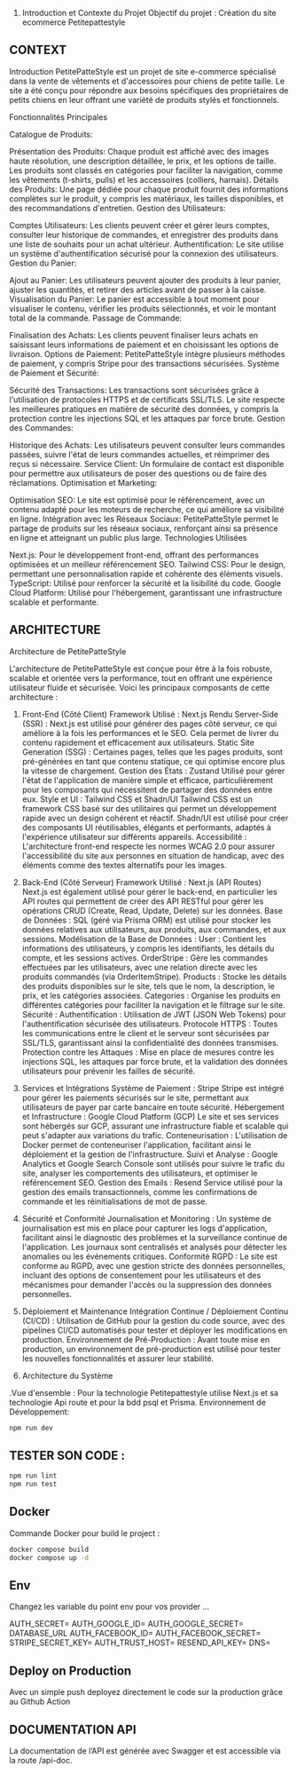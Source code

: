 
1. Introduction et Contexte du Projet
    Objectif du projet : Création du site ecommerce Petitepattestyle
## CONTEXT 
   Introduction PetitePatteStyle est un projet de site e-commerce spécialisé dans la vente de vêtements et d'accessoires pour chiens de petite taille. Le site a été conçu pour répondre aux besoins spécifiques des propriétaires de petits chiens en leur offrant une variété de produits stylés et fonctionnels.

Fonctionnalités Principales

Catalogue de Produits:

Présentation des Produits: Chaque produit est affiché avec des images haute résolution, une description détaillée, le prix, et les options de taille. Les produits sont classés en catégories pour faciliter la navigation, comme les vêtements (t-shirts, pulls) et les accessoires (colliers, harnais).
Détails des Produits: Une page dédiée pour chaque produit fournit des informations complètes sur le produit, y compris les matériaux, les tailles disponibles, et des recommandations d'entretien.
Gestion des Utilisateurs:

Comptes Utilisateurs: Les clients peuvent créer et gérer leurs comptes, consulter leur historique de commandes, et enregistrer des produits dans une liste de souhaits pour un achat ultérieur.
Authentification: Le site utilise un système d'authentification sécurisé pour la connexion des utilisateurs.
Gestion du Panier:

Ajout au Panier: Les utilisateurs peuvent ajouter des produits à leur panier, ajuster les quantités, et retirer des articles avant de passer à la caisse.
Visualisation du Panier: Le panier est accessible à tout moment pour visualiser le contenu, vérifier les produits sélectionnés, et voir le montant total de la commande.
Passage de Commande:

Finalisation des Achats: Les clients peuvent finaliser leurs achats en saisissant leurs informations de paiement et en choisissant les options de livraison.
Options de Paiement: PetitePatteStyle intègre plusieurs méthodes de paiement, y compris Stripe pour des transactions sécurisées.
Système de Paiement et Sécurité:

Sécurité des Transactions: Les transactions sont sécurisées grâce à l'utilisation de protocoles HTTPS et de certificats SSL/TLS. Le site respecte les meilleures pratiques en matière de sécurité des données, y compris la protection contre les injections SQL et les attaques par force brute.
Gestion des Commandes:

Historique des Achats: Les utilisateurs peuvent consulter leurs commandes passées, suivre l'état de leurs commandes actuelles, et réimprimer des reçus si nécessaire.
Service Client: Un formulaire de contact est disponible pour permettre aux utilisateurs de poser des questions ou de faire des réclamations.
Optimisation et Marketing:

Optimisation SEO: Le site est optimisé pour le référencement, avec un contenu adapté pour les moteurs de recherche, ce qui améliore sa visibilité en ligne.
Intégration avec les Réseaux Sociaux: PetitePatteStyle permet le partage de produits sur les réseaux sociaux, renforçant ainsi sa présence en ligne et atteignant un public plus large.
Technologies Utilisées

Next.js: Pour le développement front-end, offrant des performances optimisées et un meilleur référencement SEO.
Tailwind CSS: Pour le design, permettant une personnalisation rapide et cohérente des éléments visuels.
TypeScript: Utilisé pour renforcer la sécurité et la lisibilité du code.
Google Cloud Platform: Utilisé pour l'hébergement, garantissant une infrastructure scalable et performante.

## ARCHITECTURE 


Architecture de PetitePatteStyle

L'architecture de PetitePatteStyle est conçue pour être à la fois robuste, scalable et orientée vers la performance, tout en offrant une expérience utilisateur fluide et sécurisée. Voici les principaux composants de cette architecture :

1. Front-End (Côté Client)
   Framework Utilisé : Next.js
   Rendu Server-Side (SSR) : Next.js est utilisé pour générer des pages côté serveur, ce qui améliore à la fois les performances et le SEO. Cela permet de livrer du contenu rapidement et efficacement aux utilisateurs.
   Static Site Generation (SSG) : Certaines pages, telles que les pages produits, sont pré-générées en tant que contenu statique, ce qui optimise encore plus la vitesse de chargement.
   Gestion des États : Zustand
   Utilisé pour gérer l'état de l'application de manière simple et efficace, particulièrement pour les composants qui nécessitent de partager des données entre eux.
   Style et UI : Tailwind CSS et Shadn/UI
   Tailwind CSS est un framework CSS basé sur des utilitaires qui permet un développement rapide avec un design cohérent et réactif.
   Shadn/UI est utilisé pour créer des composants UI réutilisables, élégants et performants, adaptés à l'expérience utilisateur sur différents appareils.
   Accessibilité :
   L'architecture front-end respecte les normes WCAG 2.0 pour assurer l'accessibilité du site aux personnes en situation de handicap, avec des éléments comme des textes alternatifs pour les images.
2. Back-End (Côté Serveur)
   Framework Utilisé : Next.js (API Routes)
   Next.js est également utilisé pour gérer le back-end, en particulier les API routes qui permettent de créer des API RESTful pour gérer les opérations CRUD (Create, Read, Update, Delete) sur les données.
   Base de Données :
   SQL (géré via Prisma ORM) est utilisé pour stocker les données relatives aux utilisateurs, aux produits, aux commandes, et aux sessions.
   Modélisation de la Base de Données :
   User : Contient les informations des utilisateurs, y compris les identifiants, les détails du compte, et les sessions actives.
   OrderStripe : Gère les commandes effectuées par les utilisateurs, avec une relation directe avec les produits commandés (via OrderItemStripe).
   Products : Stocke les détails des produits disponibles sur le site, tels que le nom, la description, le prix, et les catégories associées.
   Categories : Organise les produits en différentes catégories pour faciliter la navigation et le filtrage sur le site.
   Sécurité :
   Authentification : Utilisation de JWT (JSON Web Tokens) pour l'authentification sécurisée des utilisateurs.
   Protocole HTTPS : Toutes les communications entre le client et le serveur sont sécurisées par SSL/TLS, garantissant ainsi la confidentialité des données transmises.
   Protection contre les Attaques : Mise en place de mesures contre les injections SQL, les attaques par force brute, et la validation des données utilisateurs pour prévenir les failles de sécurité.
3. Services et Intégrations
   Système de Paiement : Stripe
   Stripe est intégré pour gérer les paiements sécurisés sur le site, permettant aux utilisateurs de payer par carte bancaire en toute sécurité.
   Hébergement et Infrastructure : Google Cloud Platform (GCP)
   Le site et ses services sont hébergés sur GCP, assurant une infrastructure fiable et scalable qui peut s'adapter aux variations du trafic.
   Conteneurisation : L'utilisation de Docker permet de conteneuriser l'application, facilitant ainsi le déploiement et la gestion de l'infrastructure.
   Suivi et Analyse :
   Google Analytics et Google Search Console sont utilisés pour suivre le trafic du site, analyser les comportements des utilisateurs, et optimiser le référencement SEO.
   Gestion des Emails : Resend
   Service utilisé pour la gestion des emails transactionnels, comme les confirmations de commande et les réinitialisations de mot de passe.
4. Sécurité et Conformité
   Journalisation et Monitoring :
   Un système de journalisation est mis en place pour capturer les logs d'application, facilitant ainsi le diagnostic des problèmes et la surveillance continue de l'application.
   Les journaux sont centralisés et analysés pour détecter les anomalies ou les événements critiques.
   Conformité RGPD :
   Le site est conforme au RGPD, avec une gestion stricte des données personnelles, incluant des options de consentement pour les utilisateurs et des mécanismes pour demander l'accès ou la suppression des données personnelles.
5. Déploiement et Maintenance
   Intégration Continue / Déploiement Continu (CI/CD) :
   Utilisation de GitHub pour la gestion du code source, avec des pipelines CI/CD automatisés pour tester et déployer les modifications en production.
   Environnement de Pré-Production :
   Avant toute mise en production, un environnement de pré-production est utilisé pour tester les nouvelles fonctionnalités et assurer leur stabilité.



2. Architecture du Système

.Vue d'ensemble : Pour la technologie Petitepattestyle utilise Next.js et sa technologie Api route et pour la bdd psql et Prisma.
Environnement de Développement: 
```bash
npm run dev
```

## TESTER SON CODE :
```bash
npm run lint
npm run test
```

## Docker
Commande Docker pour build le project :

```bash
docker compose build
docker compose up -d 
```

## Env 
Changez les variable du point env pour vos provider ...

AUTH_SECRET=
AUTH_GOOGLE_ID=
AUTH_GOOGLE_SECRET=
DATABASE_URL
AUTH_FACEBOOK_ID=
AUTH_FACEBOOK_SECRET=
STRIPE_SECRET_KEY=
AUTH_TRUST_HOST=
RESEND_API_KEY=
DNS=

## Deploy on Production

Avec un simple push deployez directement le code sur la production grâce au Github Action

## DOCUMENTATION API 

La documentation de l’API est générée avec Swagger et est accessible via la route /api-doc.
